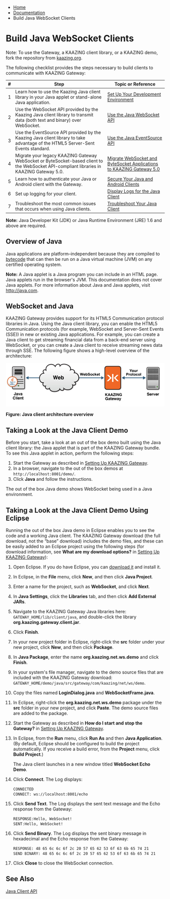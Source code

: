 -   [Home](../../index.md)
-   [Documentation](../index.md)
-   Build Java WebSocket Clients

Build Java WebSocket Clients
============================

Note: To use the Gateway, a KAAZING client library, or a KAAZING demo, fork the repository from [kaazing.org](http://kaazing.org).

The following checklist provides the steps necessary to build clients to communicate with KAAZING Gateway:

| \#  | Step                                                                                                                                                               | Topic or Reference                                                                                                  |
|-----|--------------------------------------------------------------------------------------------------------------------------------------------------------------------|---------------------------------------------------------------------------------------------------------------------|
| 1   | Learn how to use the Kaazing Java client library in your Java applet or stand-alone Java application.                                                              | [Set Up Your Development Environment](p_dev_java_setup.md)                                                        |
| 2   | Use the WebSocket API provided by the Kaazing Java client library to transmit data (both text and binary) over WebSocket.                                          | [Use the Java WebSocket API](p_dev_java_websocket.md)                                                             |
| 3   | Use the EventSource API provided by the Kaazing Java client library to take advantage of the HTML5 Server-Sent Events standard.                                    | [Use the Java EventSource API](p_dev_java_eventsource.md)                                                         |
| 4   | Migrate your legacy KAAZING Gateway WebSocket or ByteSocket-based client to the WebSocket API-compliant libraries in KAAZING Gateway 5.0. | [Migrate WebSocket and ByteSocket Applications to KAAZING Gateway 5.0](p_dev_java_migrate.md) |
| 5   | Learn how to authenticate your Java or Android client with the Gateway.                                                                                         | [Secure Your Java and Android Clients](p_dev_java_secure.md)                                                      |
| 6   | Set up logging for your client.                                                                                                                                    | [Display Logs for the Java Client](p_dev_java_logging.md)                                                         |
| 7   | Troubleshoot the most common issues that occurs when using Java clients.                                                                                           | [Troubleshoot Your Java Client](p_dev_java_tshoot.md)                                                             |

**Note:** Java Developer Kit (JDK) or Java Runtime Environment (JRE) 1.6 and above are required.

Overview of Java
----------------

Java applications are platform–independent because they are compiled to [bytecode](http://en.wikipedia.org/wiki/Bytecode) that can then be run on a Java virtual machine (JVM) on any certified operating system.

**Note:** A Java applet is a Java program you can include in an HTML page. Java applets run in the browser's JVM. This documentation does not cover Java applets. For more information about Java and Java applets, visit <http://java.com>.

WebSocket and Java
------------------

KAAZING Gateway provides support for its HTML5 Communication protocol libraries in Java. Using the Java client library, you can enable the HTML5 Communication protocols (for example, WebSocket and Server-Sent Events (SSE)) in new or existing Java applications. For example, you can create a Java client to get streaming financial data from a back-end server using WebSocket, or you can create a Java client to receive streaming news data through SSE. The following figure shows a high-level overview of the architecture:

![Java client architecture overview](images/f-html5-java-client2-web.jpg)

**Figure: Java client architecture overview**

Taking a Look at the Java Client Demo
-------------------------------------

Before you start, take a look at an out of the box demo built using the Java client library: the Java applet that is part of the KAAZING Gateway bundle. To see this Java applet in action, perform the following steps:

1.  Start the Gateway as described in [Setting Up KAAZING Gateway](../about/setup-guide.md).
2.  In a browser, navigate to the out of the box demos at `http://localhost:8001/demo/`.
3.  Click **Java** and follow the instructions.

The out of the box Java demo shows WebSocket being used in a Java environment.

Taking a Look at the Java Client Demo Using Eclipse
---------------------------------------------------

Running the out of the box Java demo in Eclipse enables you to see the code and a working Java client. The KAAZING Gateway download (the full download, not the “base” download) includes the demo files, and these can be easily added to an Eclipse project using the following steps (for download information, see **What are my download options?** in [Setting Up KAAZING Gateway](../about/setup-guide.md)):

1.  Open Eclipse. If you do have Eclipse, you can [download it](http://www.eclipse.org/downloads/ "Eclipse Downloads") and install it.
2.  In Eclipse, in the **File** menu, click **New**, and then click **Java Project**.
3.  Enter a name for the project, such as **WebSocket**, and click **Next**.
4.  In **Java Settings**, click the **Libraries** tab, and then click **Add External JARs**.
5.  Navigate to the KAAZING Gateway Java libraries here: `GATEWAY_HOME/lib/client/java`, and double-click the library **org.kaazing.gateway.client.jar**.
6.  Click **Finish**.
7.  In your new project folder in Eclipse, right-click the **src** folder under your new project, click **New**, and then click **Package**.
8.  In **Java Package**, enter the name **org.kaazing.net.ws.demo** and click **Finish**.
9.  In your system's file manager, navigate to the demo source files that are included with the KAAZING Gateway download:
     `GATEWAY_HOME/demo/java/src/gateway/com/kaazing/net/ws/demo`.
10. Copy the files named **LoginDialog.java** and **WebSocketFrame.java**.
11. In Eclipse, right-click the **org.kaazing.net.ws.demo** package under the **src** folder in your new project, and click **Paste**. The demo source files are added to the package.
12. Start the Gateway as described in **How do I start and stop the Gateway?** in [Setting Up KAAZING Gateway](../about/setup-guide.md).
13. In Eclipse, from the **Run** menu, click **Run As** and then **Java Application**. (By default, Eclipse should be configured to build the project automatically. If you receive a build error, from the **Project** menu, click **Build Project**.)

    The Java client launches in a new window titled **WebSocket Echo Demo**.

14. Click **Connect**. The Log displays:

     ```
     CONNECTED
     CONNECT: ws://localhost:8001/echo
     ```

15. Click **Send Text**. The Log displays the sent text message and the Echo response from the Gateway:

     ```
     RESPONSE:Hello, WebSocket!
     SENT:Hello, WebSocket!
     ```

16. Click **Send Binary**. The Log displays the sent binary message in hexadecimal and the Echo response from the Gateway:

     ```
     RESPONSE: 48 65 6c 6c 6f 2c 20 57 65 62 53 6f 63 6b 65 74 21
     SEND BINARY: 48 65 6c 6c 6f 2c 20 57 65 62 53 6f 63 6b 65 74 21
     ```

17. Click **Close** to close the WebSocket connection.

See Also
--------

[Java Client API](../apidoc/client/java/gateway/index.md)
